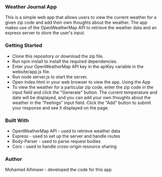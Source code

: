 ### Weather Journal App

This is a simple web app that allows users to view the current weather for a given zip code and add their own thoughts about the weather. The app makes use of the OpenWeatherMap API to retrieve the weather data and an express server to store the user's input.

### Getting Started

- Clone this repository or download the zip file.
- Run npm install to install the required dependencies.
- Enter your OpenWeatherMap API key in the apiKey variable in the website/app.js file.
- Run node server.js to start the server.
- Open index.html in your web browser to view the app.
  Using the App
- To view the weather for a particular zip code, enter the zip code in the input field and click the "Generate" button. The current temperature and date will be displayed, and you can add your own thoughts about the weather in the "Feelings" input field. Click the "Add" button to submit your response and see it displayed on the page.

### Built With

* OpenWeatherMap API - used to retrieve weather data
* Express - used to set up the server and handle routes
* Body-Parser - used to parse request bodies
* Cors - used to handle cross-origin resource sharing

### Author

Mohamed Alhinawi - developed the code for this app
